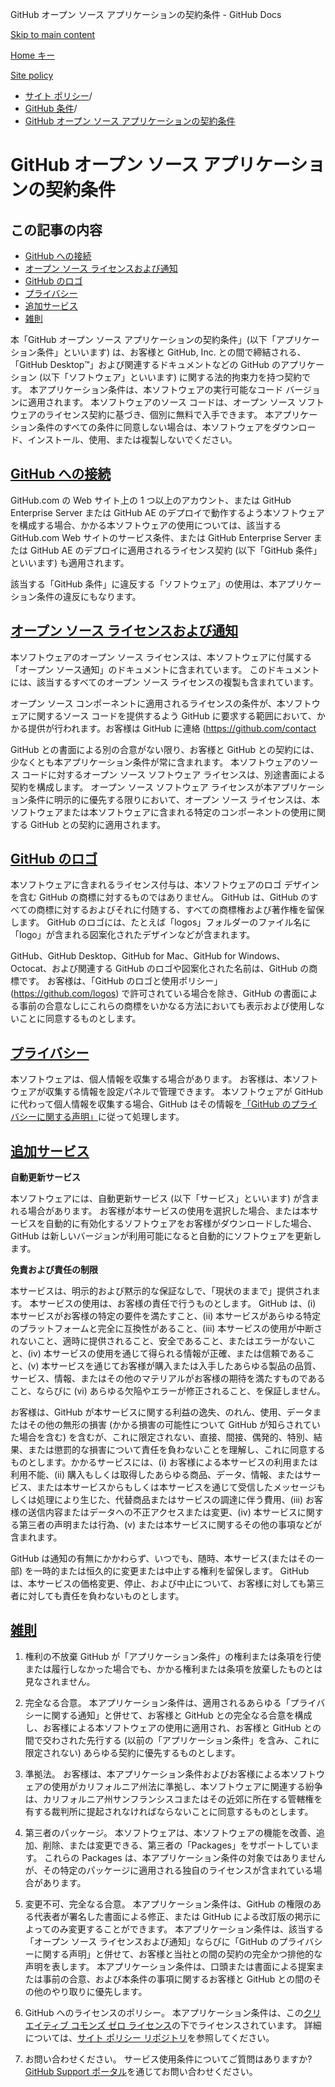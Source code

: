 GitHub オープン ソース アプリケーションの契約条件 - GitHub Docs

[Skip to main content](#main-content)

[Home キー](/ja)

[Site policy](/ja/site-policy)

* [サイト ポリシー](/ja/site-policy)/
* [GitHub 条件](/ja/site-policy/github-terms)/
* [GitHub オープン ソース アプリケーションの契約条件](/ja/site-policy/github-terms/github-open-source-applications-terms-and-conditions)

GitHub オープン ソース アプリケーションの契約条件
==========

この記事の内容
----------

* [GitHub への接続](#connecting-to-github)
* [オープン ソース ライセンスおよび通知](#open-source-licenses-and-notices)
* [GitHub のロゴ](#githubs-logos)
* [プライバシー](#privacy)
* [追加サービス](#additional-services)
* [雑則](#miscellanea)

本「GitHub オープン ソース アプリケーションの契約条件」(以下「アプリケーション条件」といいます) は、お客様と GitHub, Inc. との間で締結される、「GitHub Desktop™」および関連するドキュメントなどの GitHub のアプリケーション (以下「ソフトウェア」といいます) に関する法的拘束力を持つ契約です。 本アプリケーション条件は、本ソフトウェアの実行可能なコード バージョンに適用されます。 本ソフトウェアのソース コードは、オープン ソース ソフトウェアのライセンス契約に基づき、個別に無料で入手できます。 本アプリケーション条件のすべての条件に同意しない場合は、本ソフトウェアをダウンロード、インストール、使用、または複製しないでください。

[GitHub への接続](#connecting-to-github)
----------

GitHub.com の Web サイト上の 1 つ以上のアカウント、または GitHub Enterprise Server または GitHub AE のデプロイで動作するよう本ソフトウェアを構成する場合、かかる本ソフトウェアの使用については、該当する GitHub.com Web サイトのサービス条件、または GitHub Enterprise Server または GitHub AE のデプロイに適用されるライセンス契約 (以下「GitHub 条件」といいます) も適用されます。

該当する「GitHub 条件」に違反する「ソフトウェア」の使用は、本アプリケーション条件の違反にもなります。

[オープン ソース ライセンスおよび通知](#open-source-licenses-and-notices)
----------

本ソフトウェアのオープン ソース ライセンスは、本ソフトウェアに付属する「オープン ソース通知」のドキュメントに含まれています。 このドキュメントには、該当するすべてのオープン ソース ライセンスの複製も含まれています。

オープン ソース コンポーネントに適用されるライセンスの条件が、本ソフトウェアに関するソース コードを提供するよう GitHub に要求する範囲において、かかる提供が行われます。お客様は GitHub に連絡 (<https://github.com/contact>

GitHub との書面による別の合意がない限り、お客様と GitHub との契約には、少なくとも本アプリケーション条件が常に含まれます。 本ソフトウェアのソース コードに対するオープン ソース ソフトウェア ライセンスは、別途書面による契約を構成します。 オープン ソース ソフトウェア ライセンスが本アプリケーション条件に明示的に優先する限りにおいて、オープン ソース ライセンスは、本ソフトウェアまたは本ソフトウェアに含まれる特定のコンポーネントの使用に関する GitHub との契約に適用されます。

[GitHub のロゴ](#githubs-logos)
----------

本ソフトウェアに含まれるライセンス付与は、本ソフトウェアのロゴ デザインを含む GitHub の商標に対するものではありません。 GitHub は、GitHub のすべての商標に対するおよびそれに付随する、すべての商標権および著作権を留保します。 GitHub のロゴには、たとえば「logos」フォルダーのファイル名に「logo」が含まれる図案化されたデザインなどが含まれます。

GitHub、GitHub Desktop、GitHub for Mac、GitHub for Windows、Octocat、および関連する GitHub のロゴや図案化された名前は、GitHub の商標です。 お客様は、「GitHub のロゴと使用ポリシー」(<https://github.com/logos>) で許可されている場合を除き、GitHub の書面による事前の合意なしにこれらの商標をいかなる方法においても表示および使用しないことに同意するものとします。

[プライバシー](#privacy)
----------

本ソフトウェアは、個人情報を収集する場合があります。 お客様は、本ソフトウェアが収集する情報を設定パネルで管理できます。 本ソフトウェアが GitHub に代わって個人情報を収集する場合、GitHub はその情報を[「GitHub のプライバシーに関する声明」](/ja/site-policy/privacy-policies/github-privacy-statement)に従って処理します。

[追加サービス](#additional-services)
----------

**自動更新サービス**

本ソフトウェアには、自動更新サービス (以下「サービス」といいます) が含まれる場合があります。 お客様が本サービスの使用を選択した場合、または本サービスを自動的に有効化するソフトウェアをお客様がダウンロードした場合、GitHub は新しいバージョンが利用可能になると自動的にソフトウェアを更新します。

**免責および責任の制限**

本サービスは、明示的および黙示的な保証なしで、「現状のままで」提供されます。 本サービスの使用は、お客様の責任で行うものとします。 GitHub は、(i) 本サービスがお客様の特定の要件を満たすこと、(ii) 本サービスがあらゆる特定のプラットフォームと完全に互換性があること、(iii) 本サービスの使用が中断されないこと、適時に提供されること、安全であること、またはエラーがないこと、(iv) 本サービスの使用を通じて得られる情報が正確、または信頼であること、(v) 本サービスを通じてお客様が購入または入手したあらゆる製品の品質、サービス、情報、またはその他のマテリアルがお客様の期待を満たすものであること、ならびに (vi) あらゆる欠陥やエラーが修正されること、を保証しません。

お客様は、GitHub が本サービスに関する利益の逸失、のれん、使用、データまたはその他の無形の損害 (かかる損害の可能性について GitHub が知らされていた場合を含む) を含むが、これに限定されない、直接、間接、偶発的、特別、結果、または懲罰的な損害について責任を負わないことを理解し、これに同意するものとします。かかるサービスには、(i) お客様による本サービスの利用または利用不能、(ii) 購入もしくは取得したあらゆる商品、データ、情報、またはサービス、または本サービスからもしくは本サービスを通じて受信したメッセージもしくは処理により生じた、代替商品またはサービスの調達に伴う費用、(iii) お客様の送信内容またはデータへの不正アクセスまたは変更、(iv) 本サービスに関する第三者の声明または行為、(v) または本サービスに関するその他の事項などが含まれます。

GitHub は通知の有無にかかわらず、いつでも、随時、本サービス(またはその一部) を一時的または恒久的に変更または中止する権利を留保します。 GitHub は、本サービスの価格変更、停止、および中止について、お客様に対しても第三者に対しても責任を負わないものとします。

[雑則](#miscellanea)
----------

1. 権利の不放棄 GitHub が「アプリケーション条件」の権利または条項を行使または履行しなかった場合でも、かかる権利または条項を放棄したものとは見なされません。

2. 完全なる合意。 本アプリケーション条件は、適用されるあらゆる「プライバシーに関する通知」と併せて、お客様と GitHub との完全なる合意を構成し、お客様による本ソフトウェアの使用に適用され、お客様と GitHub との間で交わされた先行する (以前の「アプリケーション条件」を含み、これに限定されない) あらゆる契約に優先するものとします。

3. 準拠法。 お客様は、本アプリケーション条件およびお客様による本ソフトウェアの使用がカリフォルニア州法に準拠し、本ソフトウェアに関連する紛争は、カリフォルニア州サンフランシスコまたはその近郊に所在する管轄権を有する裁判所に提起されなければならないことに同意するものとします。

4. 第三者のパッケージ。 本ソフトウェアは、本ソフトウェアの機能を改善、追加、削除、または変更できる、第三者の「Packages」をサポートしています。 これらの Packages は、本アプリケーション条件の対象ではありませんが、その特定のパッケージに適用される独自のライセンスが含まれている場合があります。

5. 変更不可、完全なる合意。 本アプリケーション条件は、GitHub の権限のある代表者が署名した書面による修正、または GitHub による改訂版の掲示によってのみ変更することができます。 本アプリケーション条件は、該当する「オープン ソース ライセンスおよび通知」ならびに「GitHub のプライバシーに関する声明」と併せて、お客様と当社との間の契約の完全かつ排他的な声明を表します。 本アプリケーション条件は、口頭または書面による提案または事前の合意、および本条件の事項に関するお客様と GitHub との間のその他のやり取りに優先します。

6. GitHub へのライセンスのポリシー。 本アプリケーション条件は、この[クリエイティブ コモンズ ゼロ ライセンス](https://creativecommons.org/publicdomain/zero/1.0/)の下でライセンスされています。 詳細については、[サイト ポリシー リポジトリ](https://github.com/github/site-policy#license)を参照してください。

7. お問い合わせください。 サービス使用条件についてご質問はありますか? [GitHub Support ポータル](https://support.github.com/)を通じてお問い合わせください。
